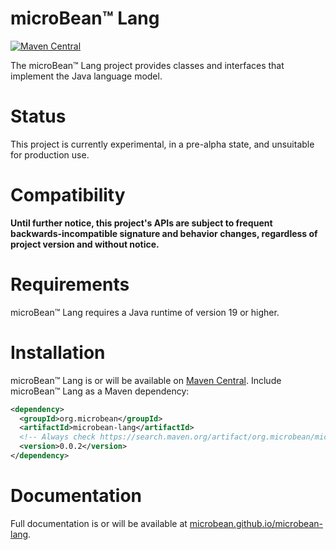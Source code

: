 # microBean™ Lang

[![Maven Central](https://maven-badges.herokuapp.com/maven-central/org.microbean/microbean-lang/badge.svg)](https://maven-badges.herokuapp.com/maven-central/org.microbean/microbean-lang)

The microBean™ Lang project provides classes and interfaces that implement the Java language model.

# Status

This project is currently experimental, in a pre-alpha state, and unsuitable for production use.

# Compatibility

**Until further notice, this project's APIs are subject to frequent backwards-incompatible signature and behavior
changes, regardless of project version and without notice.**

# Requirements

microBean™ Lang requires a Java runtime of version 19 or higher.

# Installation

microBean™ Lang is or will be available on [Maven Central](https://search.maven.org/).  Include microBean™ Lang as a
Maven dependency:

```xml
<dependency>
  <groupId>org.microbean</groupId>
  <artifactId>microbean-lang</artifactId>
  <!-- Always check https://search.maven.org/artifact/org.microbean/microbean-lang for up-to-date available versions. -->
  <version>0.0.2</version>
</dependency>
```

# Documentation

Full documentation is or will be available at
[microbean.github.io/microbean-lang](https://microbean.github.io/microbean-lang/).
